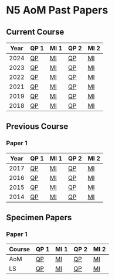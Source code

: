 # N5 AoM Past Papers


## Current Course

| Year | QP 1                                   | MI 1                                   | QP 2                                   | MI 2 |
| ---- | ----                                   | ----                                   | ----                                   | ---- |
| 2024 | [QP](N5-AoM-2024-QP-1.pdf "2024 QP 1") | [MI](N5-AoM-2024-MI-1.pdf "2024 MI 1") | [QP](N5-AoM-2024-QP-2.pdf "2024 QP 2") | [MI](N5-AoM-2024-MI-2.pdf "2024 MI 2") |
| 2023 | [QP](N5-AoM-2023-QP-1.pdf "2023 QP 1") | [MI](N5-AoM-2023-MI-1.pdf "2023 MI 1") | [QP](N5-AoM-2023-QP-2.pdf "2023 QP 2") | [MI](N5-AoM-2023-MI-2.pdf "2023 MI 2") |
| 2022 | [QP](N5-AoM-2022-QP-1.pdf "2022 QP 1") | [MI](N5-AoM-2022-MI-1.pdf "2022 MI 1") | [QP](N5-AoM-2022-QP-2.pdf "2022 QP 2") | [MI](N5-AoM-2022-MI-2.pdf "2022 MI 2") |
| 2021 | [QP](N5-AoM-2021-QP-1.pdf "2021 QP 1") | [MI](N5-AoM-2021-MI-1.pdf "2021 MI 1") | [QP](N5-AoM-2021-QP-2.pdf "2021 QP 2") | [MI](N5-AoM-2021-MI-2.pdf "2021 MI 2") |
| 2019 | [QP](N5-AoM-2019-QP-1.pdf "2019 QP 1") | [MI](N5-AoM-2019-MI-1.pdf "2019 MI 1") | [QP](N5-AoM-2019-QP-2.pdf "2019 QP 2") | [MI](N5-AoM-2019-MI-2.pdf "2019 MI 2") |
| 2018 | [QP](N5-AoM-2018-QP-1.pdf "2018 QP 1") | [MI](N5-AoM-2018-MI-1.pdf "2018 MI 1") | [QP](N5-AoM-2018-QP-2.pdf "2018 QP 2") | [MI](N5-AoM-2018-MI-2.pdf "2018 MI 2") |


## Previous Course

### Paper 1

| Year | QP 1                                  | MI 1                                  | QP 2                                  | MI 2                                  |
| ---- | ----                                  | ----                                  | ----                                  | ----                                  |
| 2017 | [QP](N5-LS-2017-QP-1.pdf "2017 QP 1") | [MI](N5-LS-2017-MI-1.pdf "2017 MI 1") | [QP](N5-LS-2017-QP-2.pdf "2017 QP 2") | [MI](N5-LS-2017-MI-2.pdf "2017 MI 2") |
| 2016 | [QP](N5-LS-2016-QP-1.pdf "2016 QP 1") | [MI](N5-LS-2016-MI-1.pdf "2016 MI 1") | [QP](N5-LS-2016-QP-2.pdf "2016 QP 2") | [MI](N5-LS-2016-MI-2.pdf "2016 MI 2") |
| 2015 | [QP](N5-LS-2015-QP-1.pdf "2015 QP 1") | [MI](N5-LS-2015-MI-1.pdf "2015 MI 1") | [QP](N5-LS-2015-QP-2.pdf "2015 QP 2") | [MI](N5-LS-2015-MI-2.pdf "2015 MI 2") |
| 2014 | [QP](N5-LS-2014-QP-1.pdf "2014 QP 1") | [MI](N5-LS-2014-MI-1.pdf "2014 MI 1") | [QP](N5-LS-2014-QP-2.pdf "2014 QP 2") | [MI](N5-LS-2014-MI-2.pdf "2014 MI 2") |


## Specimen Papers

### Paper 1

| Course | QP 1                                       | MI 1                                       | QP 2                                       | MI 2                                       |
| ------ | ----                                       | ----                                       | ----                                       | ----                                       |
| AoM    | [QP](N5-AoM-SQP-1.pdf "AoM Specimen QP 1") | [MI](N5-AoM-SMI-1.pdf "AoM Specimen MI 1") | [QP](N5-AoM-SQP-2.pdf "AoM Specimen QP 2") | [MI](N5-AoM-SMI-2.pdf "AoM Specimen MI 2") |
| LS     | [QP](N5-LS-SQP-1.pdf "LS Specimen QP 1")   | [MI](N5-LS-SMI-1.pdf "LS Specimen MI 1")   | [QP](N5-LS-SQP-2.pdf "LS Specimen QP 2")   | [MI](N5-LS-SMI-2.pdf "LS Specimen MI 2") |

